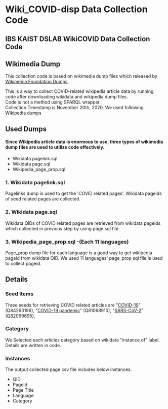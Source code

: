 # Wiki_COVID-disp Data Collection Code
IBS KAIST DSLAB WikiCOVID Data Collection Code
---
## Wikimedia Dump

This collection code is based on wikimedia dump files which released by [Wikimedia Foundation Dumps](https://dumps.wikimedia.org/backup-index.html).

This is a way to collect COVID-related wikipedia article data by running code after downloading wikidata and wikipedia dump files.  
Code is not a method using SPARQL wrapper.  
Collection Timestamp is November 20th, 2020. We used following Wikipedia dumps  

## Used Dumps
#### Since Wikipedia article data is enormous to use, three types of wikimedia dump files are used to utilize code effectively.
* Wikidata pagelink.sql
* Wikidata page.sql
* Wikipedia_page_prop.sql
### 1. Wikidata pagelink.sql
Pagelinks dump is used to get the 'COVID related pages'. Wikidata pageids of seed related pages are collected. 
### 2. Wikidata page.sql
Wikidata QIDs of COVID related pages are retrieved from wikidata pageids which collected in previous step by using page.sql file.
### 3. Wikipedia_page_prop.sql -(Each 11 languages)
Page_prop dump file for each language is a good way to get wikipedia pageid from wikidata QID. We used 11 languages' page_prop sql file is used to collect pageid.

## Details
### Seed Items
Three seeds for retrieving COVID related articles are "[COVID-19](https://www.wikidata.org/wiki/Q84263196)" (Q84263196), "[COVID-19 pandemic](https://www.wikidata.org/wiki/Q81068910)" (Q81068910), "[SARS-CoV-2](https://www.wikidata.org/wiki/Q82069695)" (Q82069695).
### Category
We Selected each articles category based on wikidata "instance of" label. Details are written in code.
### Instances
The output collected page csv file includes below instances.
- QID
- PageId
- Page Title
- Language
- Category
